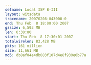 ```yaml
---
setname: Local ISP B-III
layout: witsdata
tracename: 20070208-043000-0
end: Thu Feb  8 18:00:00 2007
gzsize: 6,593 MB
len: 0:30:00
start: Thu Feb  8 17:30:01 2007
totalwirelen: 83,428 MB
pkts: 161 million
size: 11,661 MB
md5: db8af04e4db083f107d4e8f930e0b77a
---
```

